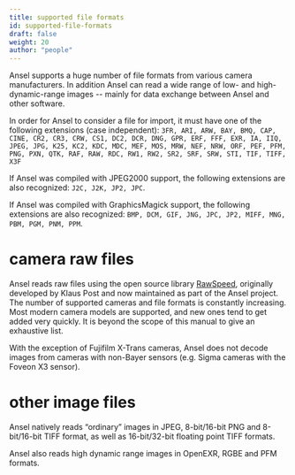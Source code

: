 ```yaml
---
title: supported file formats
id: supported-file-formats
draft: false
weight: 20
author: "people"
---
```


Ansel supports a huge number of file formats from various camera manufacturers. In addition Ansel can read a wide range of low- and high-dynamic-range images -- mainly for data exchange between Ansel and other software.

In order for Ansel to consider a file for import, it must have one of the following extensions (case independent): `3FR, ARI, ARW, BAY, BMQ, CAP, CINE, CR2, CR3, CRW, CS1, DC2, DCR, DNG, GPR, ERF, FFF, EXR, IA, IIQ, JPEG, JPG, K25, KC2, KDC, MDC, MEF, MOS, MRW, NEF, NRW, ORF, PEF, PFM, PNG, PXN, QTK, RAF, RAW, RDC, RW1, RW2, SR2, SRF, SRW, STI, TIF, TIFF, X3F`

If Ansel was compiled with JPEG2000 support, the following extensions are also recognized: `J2C, J2K, JP2, JPC`.

If Ansel was compiled with GraphicsMagick support, the following extensions are also recognized: `BMP, DCM, GIF, JNG, JPC, JP2, MIFF, MNG, PBM, PGM, PNM, PPM`.

# camera raw files

Ansel reads raw files using the open source library [RawSpeed](https://github.com/Ansel-org/rawspeed), originally developed by Klaus Post and now maintained as part of the Ansel project. The number of supported cameras and file formats is constantly increasing. Most modern camera models are supported, and new ones tend to get added very quickly. It is beyond the scope of this manual to give an exhaustive list.

With the exception of Fujifilm X-Trans cameras, Ansel does not decode images from cameras with non-Bayer sensors (e.g. Sigma cameras with the Foveon X3 sensor).

# other image files

Ansel natively reads “ordinary” images in JPEG, 8-bit/16-bit PNG and 8-bit/16-bit TIFF format, as well as 16-bit/32-bit floating point TIFF formats.

Ansel also reads high dynamic range images in OpenEXR, RGBE and PFM formats.
